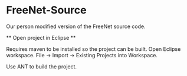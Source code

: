 FreeNet-Source
=================

Our person modified version of the FreeNet source code.

** Open project in Eclipse **

Requires maven to be installed so the project can be built.
Open Eclipse workspace.
File -> Import -> Existing Projects into Workspace.

Use ANT to build the project.
